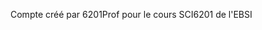 Compte créé par 6201Prof pour le cours SCI6201 de l'EBSI

<!---
6201Prof/6201Prof is a ✨ special ✨ repository because its `README.md` (this file) appears on your GitHub profile.
You can click the Preview link to take a look at your changes.
--->

